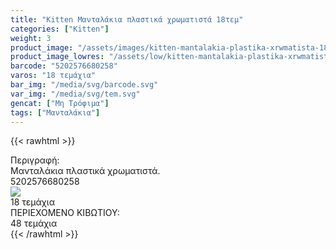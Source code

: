 ```yaml
---
title: "Kitten Μανταλάκια πλαστικά χρωματιστά 18τεμ"
categories: ["Kitten"]
weight: 3
product_image: "/assets/images/kitten-mantalakia-plastika-xrwmatista-18tem.jpg"
product_image_lowres: "/assets/low/kitten-mantalakia-plastika-xrwmatista-18tem.jpg"
barcode: "5202576680258"
varos: "18 τεμάχια"
bar_img: "/media/svg/barcode.svg"
var_img: "/media/svg/tem.svg"
gencat: ["Μη Τρόφιμα"]
tags: ["Μανταλάκια"]
---
```

{{< rawhtml >}}

  <div class="product">
        <div id="sistatika">Περιγραφή:</div>
        <div class="alltext">Μανταλάκια πλαστικά χρωματιστά.</div>
        <div id="barcode">
            <div id="barimage1"></div><span id="bartext">5202576680258</span>
        </div>
        <div id="varos">
            <div id="varosimage"><img src="/media/svg/tem.svg"></div><span id="varostext">18 τεμάχια</span>
        </div>
        <div id="kivotio">ΠΕΡΙΕΧΟΜΕΝΟ ΚΙΒΩΤΙΟΥ:<br>48 τεμάχια</div>
        <div class="pimg"></div>
    </div>
{{< /rawhtml >}}



